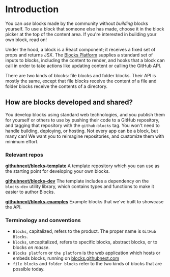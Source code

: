 # Introduction

You can _use_ blocks made by the community without _building_ blocks yourself. To use a block that someone else has made, choose it in the block picker at the top of the content area. If you're interested in building your own block, read on!

Under the hood, a block is a React component; it receives a fixed set of props and returns JSX. The [Blocks Platform](https://blocks.githubnext.com) supplies a standard set of inputs to blocks, including the content to render, and hooks that a block can call in order to take actions like updating content or calling the GitHub API.

There are two kinds of blocks: file blocks and folder blocks. Their API is mostly the same, except that file blocks receive the content of a file and folder blocks receive the contents of a directory.

## How are blocks developed and shared?

You develop blocks using standard web technologies, and you publish them for yourself or others to use by pushing their code to a GitHub repository, and tagging that repository with the `github-blocks` tag. You won't need to handle building, deploying, or hosting. Not every app can be a block, but many can! We want you to reimagine repositories, and customize them with minimum effort.

### Relevant repos

**[githubnext/blocks-template](https://github.com/githubnext/blocks-template)**
A template repository which you can use as the starting point for developing your own blocks.

**[githubnext/blocks-dev](https://github.com/githubnext/blocks-dev)**
The template includes a dependency on the `blocks-dev` utility library, which contains types and functions to make it easier to author Blocks.

**[githubnext/blocks-examples](https://github.com/githubnext/blocks-examples)**
Example blocks that we've built to showcase the API.

### Terminology and conventions

- `Blocks`, capitalized, refers to the product. The proper name is `GitHub Blocks`.
- `blocks`, uncapitalized, refers to specific blocks, abstract blocks, or to blocks _en masse_.
- `Blocks platform` or `the platform` is the web application which hosts or embeds blocks, running on [blocks.githubnext.com](https://blocks.githubnext.com)
- `file blocks` and `folder blocks` refer to the two kinds of blocks that are possible today.